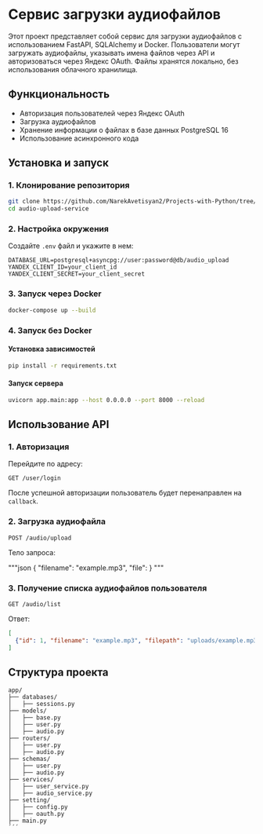 # Сервис загрузки аудиофайлов

Этот проект представляет собой сервис для загрузки аудиофайлов с использованием FastAPI, SQLAlchemy и Docker. Пользователи могут загружать аудиофайлы, указывать имена файлов через API и авторизоваться через Яндекс OAuth. Файлы хранятся локально, без использования облачного хранилища.

## Функциональность

- Авторизация пользователей через Яндекс OAuth
- Загрузка аудиофайлов
- Хранение информации о файлах в базе данных PostgreSQL 16
- Использование асинхронного кода

## Установка и запуск

### 1. Клонирование репозитория

```bash
git clone https://github.com/NarekAvetisyan2/Projects-with-Python/tree/main/Audio_Upload_Service
cd audio-upload-service
```

### 2. Настройка окружения

Создайте `.env` файл и укажите в нем:

```env
DATABASE_URL=postgresql+asyncpg://user:password@db/audio_upload
YANDEX_CLIENT_ID=your_client_id
YANDEX_CLIENT_SECRET=your_client_secret
```

### 3. Запуск через Docker

```bash
docker-compose up --build
```

### 4. Запуск без Docker

#### Установка зависимостей

```bash
pip install -r requirements.txt
```

#### Запуск сервера

```bash
uvicorn app.main:app --host 0.0.0.0 --port 8000 --reload
```

## Использование API

### 1. Авторизация

Перейдите по адресу:

```
GET /user/login
```

После успешной авторизации пользователь будет перенаправлен на `callback`.

### 2. Загрузка аудиофайла

```
POST /audio/upload
```

Тело запроса:

"""json
{
  "filename": "example.mp3",
  "file": <binary>
}
"""

### 3. Получение списка аудиофайлов пользователя

```
GET /audio/list
```

Ответ:

```json
[
  {"id": 1, "filename": "example.mp3", "filepath": "uploads/example.mp3"}
]
```

## Структура проекта

```
app/
├── databases/
│   ├── sessions.py
├── models/
│   ├── base.py
│   ├── user.py
│   ├── audio.py
├── routers/
│   ├── user.py
│   ├── audio.py
├── schemas/
│   ├── user.py
│   ├── audio.py
├── services/
│   ├── user_service.py
│   ├── audio_service.py
├── setting/
│   ├── config.py
│   ├── oauth.py
├── main.py
՛՛՛